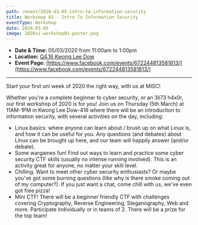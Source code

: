 ```yaml
---
path: /event/2020-03-05-intro-to-information-security
title: Workshop 01 - Intro To Information Security
eventType: Workshop
date: 2020-03-05
image: 2020s1-workshop01-poster.png
---
```


- **Date & Time:** 05/03/2020 from 11:00am to 1:00pm
- **Location:** [Q4.16 Kwong Lee Dow](https://maps.unimelb.edu.au/parkville/building/263)
- **Event Page:** [https://www.facebook.com/events/672244813581813/](https://www.facebook.com/events/672244813581813/)

---

Start your first uni week of 2020 the right way, with us at MISC!

Whether you're a complete beginner to cyber security, or an 3li73 h4x0r, our first workshop of 2020 is for you! Join us on Thursday (5th March) at 11AM-1PM in Kwong Lee Dow-416 where there will be an introduction to information security, with several activities on the day, including:
- Linux basics: where anyone can learn about / brush up on what Linux is, and how it can be useful for you. Any questions (and debates) about Linux can be brought up here, and our team will happily answer (and/or debate).
- Some wargames fun! Find out ways to learn and practice some cyber security CTF skills (usually no intense running involved). This is an activity great for anyone, no matter your skill level.
- Chilling. Want to meet other cyber security enthusiasts? Or maybe you've got some burning questions (like why is there smoke coming out of my computer?). If you just want a chat, come chill with us, we've even got free pizza!
- Mini CTF! There will be a beginner friendly CTF with challenges covering Cryptography, Reverse Engineering, Steganography, Web and more. Participate individually or in teams of 2. There will be a prize for the top team!

